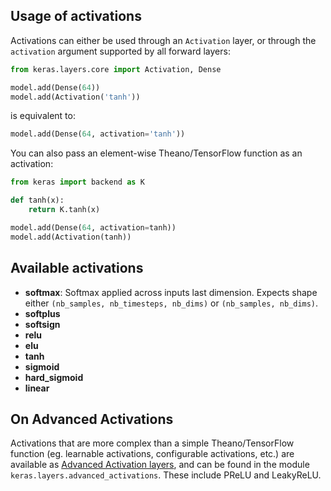 
## Usage of activations

Activations can either be used through an `Activation` layer, or through the `activation` argument supported by all forward layers:

```python
from keras.layers.core import Activation, Dense

model.add(Dense(64))
model.add(Activation('tanh'))
```
is equivalent to:
```python
model.add(Dense(64, activation='tanh'))
```

You can also pass an element-wise Theano/TensorFlow function as an activation:

```python
from keras import backend as K

def tanh(x):
    return K.tanh(x)

model.add(Dense(64, activation=tanh))
model.add(Activation(tanh))
```

## Available activations

- __softmax__: Softmax applied across inputs last dimension. Expects shape either `(nb_samples, nb_timesteps, nb_dims)` or `(nb_samples, nb_dims)`.
- __softplus__
- __softsign__
- __relu__
- __elu__
- __tanh__
- __sigmoid__
- __hard_sigmoid__
- __linear__

## On Advanced Activations

Activations that are more complex than a simple Theano/TensorFlow function (eg. learnable activations, configurable activations, etc.) are available as [Advanced Activation layers](layers/advanced-activations.md), and can be found in the module `keras.layers.advanced_activations`. These include PReLU and LeakyReLU.
